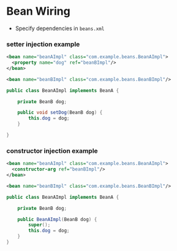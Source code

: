 # Bean Wiring
* Specify dependencies in `beans.xml`


### setter injection example

```xml
<bean name="beanAImpl" class="com.example.beans.BeanAImpl">
  <property name="dog" ref="beanBImpl"/>
</bean>

<bean name="beanBImpl" class="com.example.beans.BeanBImpl"/>
```

```java
public class BeanAImpl implements BeanA {

	private BeanB dog;

	public void setDog(BeanB dog) {
		this.dog = dog;
	}

}
```

### constructor injection example

```xml
<bean name="beanAImpl" class="com.example.beans.BeanAImpl">
  <constructor-arg ref="beanBImpl"/>
</bean>

<bean name="beanBImpl" class="com.example.beans.BeanBImpl"/>
```

```java
public class BeanAImpl implements BeanA {

	private BeanB dog;

	public BeanAImpl(BeanB dog) {
		super();
		this.dog = dog;
	}
}
```
